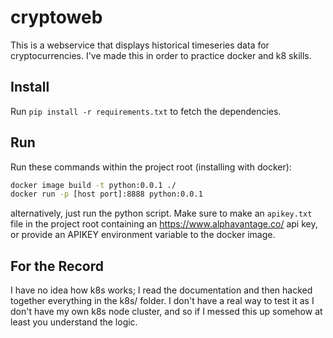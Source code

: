 # cryptoweb
This is a webservice that displays historical timeseries data for cryptocurrencies. I've made this in order
to practice docker and k8 skills.
## Install
Run `pip install -r requirements.txt` to fetch the dependencies.
## Run
Run these commands within the project root (installing with docker):
```bash
docker image build -t python:0.0.1 ./
docker run -p [host port]:8888 python:0.0.1
```
alternatively, just run the python script. Make sure to make an `apikey.txt` file in the project root containing an
https://www.alphavantage.co/ api key, or provide an APIKEY environment variable to the docker image.
## For the Record
I have no idea how k8s works; I read the documentation and then hacked together everything in the k8s/ folder. I don't
have a real way to test it as I don't have my own k8s node cluster, and so if I messed this up somehow at least you
understand the logic.
